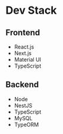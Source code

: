 # Dev Stack
## Frontend
- React.js
- Next.js
- Material UI
- TypeScript

## Backend
- Node
- NestJS
- TypeScript
- MySQL
- TypeORM